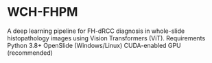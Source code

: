 # WCH-FHPM
A deep learning pipeline for FH-dRCC diagnosis in whole-slide histopathology images using Vision Transformers (ViT).
Requirements
Python 3.8+
OpenSlide (Windows/Linux)
CUDA-enabled GPU (recommended)

